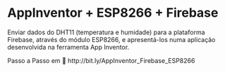 # AppInventor + ESP8266 + Firebase
Enviar dados do DHT11 (temperatura e humidade) para a plataforma Firebase, através do módulo ESP8266, e apresentá-los numa aplicação desenvolvida na ferramenta App Inventor.
<p>Passo a Passo em 	http://bit.ly/AppInventor_Firebase_ESP8266
